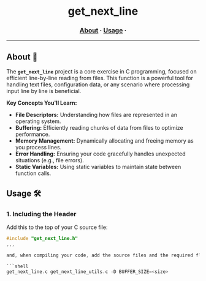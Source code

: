 <h1 align="center">
get_next_line
</h1>

<h3 align="center">
  <a href="## About">About</a>
  <span> · </span>
  <a href="## Usage">Usage</a>
  <span> · </span>

</h3>

---

## About 📖

The **`get_next_line`** project is a core exercise in C programming, focused on efficient line-by-line reading from files. This function is a powerful tool for handling text files, configuration data, or any scenario where processing input line by line is beneficial.

**Key Concepts You'll Learn:**

* **File Descriptors:**  Understanding how files are represented in an operating system.
* **Buffering:** Efficiently reading chunks of data from files to optimize performance.
* **Memory Management:**  Dynamically allocating and freeing memory as you process lines.
* **Error Handling:**  Ensuring your code gracefully handles unexpected situations (e.g., file errors).
* **Static Variables:**  Using static variables to maintain state between function calls.

## Usage 🛠️

### 1. Including the Header

Add this to the top of your C source file:

```c
#include "get_next_line.h"
,,,

and, when compiling your code, add the source files and the required flag:

```shell
get_next_line.c get_next_line_utils.c -D BUFFER_SIZE=<size>
```
